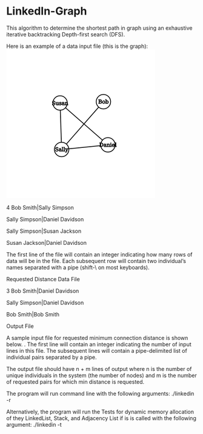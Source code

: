 # LinkedIn-Graph
This algorithm to determine the shortest path in graph using an exhaustive iterative backtracking Depth-first search (DFS). 


Here is an example of a data input file (this is the graph):
![alt text](https://github.com/JaimeGoB/LinkedIn-Graph/blob/master/graph.png)

4
Bob Smith|Sally Simpson

Sally Simpson|Daniel Davidson

Sally Simpson|Susan Jackson

Susan Jackson|Daniel Davidson


The first line of the file will contain an integer indicating how many rows of data will
be in the file. Each subsequent row will contain two individual’s names separated
with a pipe (shift-\ on most keyboards).

Requested Distance Data File

3
Bob Smith|Daniel Davidson

Sally Simpson|Daniel Davidson

Bob Smith|Bob Smith

Output File

A sample input file for requested minimum connection distance is shown below. .
The first line will contain an integer indicating the number of input lines in this file.
The subsequent lines will contain a pipe-delimited list of individual pairs separated
by a pipe. 


The output file should have n + m lines of output where n is the number
of unique individuals in the system (the number of nodes) and m is the number of
requested pairs for which min distance is requested.


The program will run command line with the
following arguments:
./linkedin -r <ConnectionsDatafile> <RequestedConnections>
<OutputFile>

Alternatively, the program will run the Tests for dynamic memory allocation of they LinkedList, Stack, and Adjacency List if is is called with the following argument:
./linkedin -t
